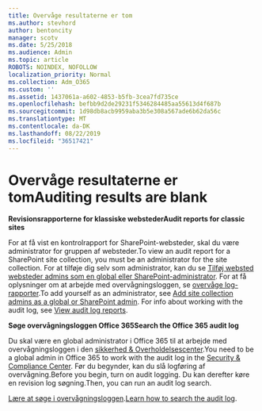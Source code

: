 ```yaml
---
title: Overvåge resultaterne er tom
ms.author: stevhord
author: bentoncity
manager: scotv
ms.date: 5/25/2018
ms.audience: Admin
ms.topic: article
ROBOTS: NOINDEX, NOFOLLOW
localization_priority: Normal
ms.collection: Adm_O365
ms.custom: ''
ms.assetid: 1437061a-a602-4853-b5fb-3cea7fd735ce
ms.openlocfilehash: befbb9d2de29231f5346284485aa55613d4f687b
ms.sourcegitcommit: 1d98db8acb9959aba3b5e308a567ade6b62da56c
ms.translationtype: MT
ms.contentlocale: da-DK
ms.lasthandoff: 08/22/2019
ms.locfileid: "36517421"
---
```

# <a name="auditing-results-are-blank"></a><span data-ttu-id="e3860-102">Overvåge resultaterne er tom</span><span class="sxs-lookup"><span data-stu-id="e3860-102">Auditing results are blank</span></span>

 <span data-ttu-id="e3860-103">**Revisionsrapporterne for klassiske websteder**</span><span class="sxs-lookup"><span data-stu-id="e3860-103">**Audit reports for classic sites**</span></span>
  
<span data-ttu-id="e3860-104">For at få vist en kontrolrapport for SharePoint-websteder, skal du være administrator for gruppen af websteder.</span><span class="sxs-lookup"><span data-stu-id="e3860-104">To view an audit report for a SharePoint site collection, you must be an administrator for the site collection.</span></span> <span data-ttu-id="e3860-105">For at tilføje dig selv som administrator, kan du se [Tilføj websted websteder admins som en global eller SharePoint-administrator](https://go.microsoft.com/fwlink/?linkid=869390). For at få oplysninger om at arbejde med overvågningsloggen, se [overvåge log-rapporter](https://go.microsoft.com/fwlink/?linkid=395237).</span><span class="sxs-lookup"><span data-stu-id="e3860-105">To add yourself as an administrator, see [Add site collection admins as a global or SharePoint admin](https://go.microsoft.com/fwlink/?linkid=869390). For info about working with the audit log, see [View audit log reports](https://go.microsoft.com/fwlink/?linkid=395237).</span></span> 
  
 <span data-ttu-id="e3860-106">**Søge overvågningsloggen Office 365**</span><span class="sxs-lookup"><span data-stu-id="e3860-106">**Search the Office 365 audit log**</span></span>
  
<span data-ttu-id="e3860-107">Du skal være en global administrator i Office 365 til at arbejde med overvågningsloggen i den [sikkerhed &amp; Overholdelsescenter](https://protection.office.com).</span><span class="sxs-lookup"><span data-stu-id="e3860-107">You need to be a global admin in Office 365 to work with the audit log in the [Security &amp; Compliance Center](https://protection.office.com).</span></span> <span data-ttu-id="e3860-108">Før du begynder, kan du slå logføring af overvågning.</span><span class="sxs-lookup"><span data-stu-id="e3860-108">Before you begin, turn on audit logging.</span></span> <span data-ttu-id="e3860-109">Du kan derefter køre en revision log søgning.</span><span class="sxs-lookup"><span data-stu-id="e3860-109">Then, you can run an audit log search.</span></span> 
  
<span data-ttu-id="e3860-110">[Lære at søge i overvågningsloggen](https://go.microsoft.com/fwlink/?linkid=708432).</span><span class="sxs-lookup"><span data-stu-id="e3860-110">[Learn how to search the audit log](https://go.microsoft.com/fwlink/?linkid=708432).</span></span>
  

